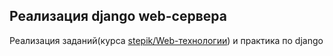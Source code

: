## Реализация django web-сервера

Реализация заданий(курса [stepik/Web-технологии](https://stepik.org/course/154)) и практика по django